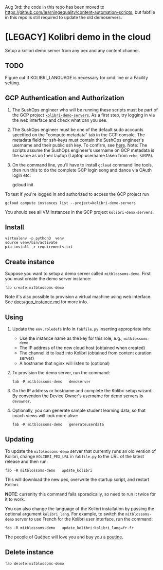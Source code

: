 Aug 3rd: the code in this repo has been moved to https://github.com/learningequality/content-automation-scripts, but fabfile in this repo is still required to update the old demoservers.

[LEGACY] Kolibri demo in the cloud
==================================

Setup a kolibri demo server from any pex and any content channel.


TODO
----
Figure out if KOLIBRI_LANGUAGE is necessary for cmd line or a Facility setting.



GCP Authentication and Authorization
------------------------------------
1. The SushOps engineer who will be running these scripts must be part of the GCP project
[`kolibri-demo-servers`](https://console.cloud.google.com/compute/instances?project=kolibri-demo-servers).
As a first step, try logging in via the web interface and check what can you see.

2. The SushOps engineer must be one of the default sudo accounts specified on the
"compute metadata" tab in the GCP console. The metadata field for ssh-keys must
contain the SushOps engineer's username and their public ssh key. To confirm, see
[here](https://console.cloud.google.com/compute/metadata?project=kolibri-demo-servers).
Note: The scripts assume the SushOps engineer's username on GCP metadata is the
same as on their laptop (Laptop username taken from `echo $USER`).

3. On the command line, you'll have to install `gcloud` command line tools, then
run this to do the complete GCP login song and dance via OAuth login etc:

    gcloud init

To test if you're logged in and authorized to access the GCP project run

    gcloud compute instances list --project=kolibri-demo-servers

You should see all VM instances in the GCP project `kolibri-demo-servers`.



Install
-------

    virtualenv -p python3  venv
    source venv/bin/activate
    pip install -r requirements.txt



Create instance
---------------
Suppose you want to setup a demo server called `mitblossoms-demo`. First you must
create the demo server instance:

    fab create:mitblossoms-demo

Note it's also possible to provision a virtual machine using web interface.
See [docs/gcp_instance.md](docs/gcp_instance.md) for more info.


Using
-----

  1. Update the `env.roledefs` info in `fabfile.py` inserting appropriate info:
      - Use the instance name as the key for this role, e.g., `mitblossoms-demo`
      - The IP address of the new cloud host (obtained when created)
      - The channel id to load into Kolibri (obtained from content curation server)
      - A hostname that nginx will listen to (optional)

  2. To provision the demo server, run the command:

         fab -R mitblossoms-demo   demoserver

  3. Go the IP address or hostname and complete the Kolibri setup wizard.
     By convention the Device Owner's username for demo servers is `devowner`.

  4. Optionally, you can generate sample student learning data, so that coach
     views will look more alive:

         fab -R mitblossoms-demo   generateuserdata


Updating
--------
To update the `mitblossoms-demo` server that currently runs an old version of Kolibri,
change `KOLIBRI_PEX_URL` in `fabfile.py` to the URL of the latest release and then run:

    fab -R mitblossoms-demo   update_kolibri

This will download the new pex, overwrite the startup script, and restart Kolibri.

**NOTE**: currenlty this command fails sporadically, so need to run it twice for it to work.


You can also change the language of the Kolibri installation by passing the optional
argument `kolibri_lang`. For example, to switch the `mitblossoms-demo` server to
use French for the Kolibri user interface, run the command:

    fab -R mitblossoms-demo   update_kolibri:kolibri_lang=fr-fr

The people of Québec will love you and buy you a [poutine](https://en.wikipedia.org/wiki/Poutine).



Delete instance
---------------

    fab delete:mitblossoms-demo

